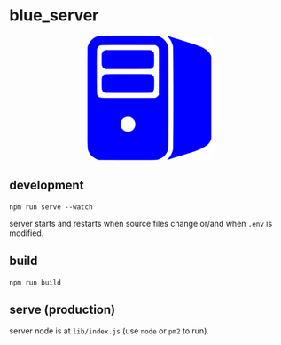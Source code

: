 # blue_server
<center>
<img src="./logo.png">
</center>

## development

```
npm run serve --watch
```

server starts and restarts when source files change or/and when `.env` is modified.

## build

```
npm run build
```

## serve (production)

server node is at `lib/index.js` (use `node` or `pm2` to run).
